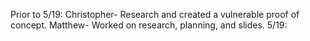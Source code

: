 Prior to 5/19:
	Christopher- Research and created a vulnerable proof of concept.
	Matthew- Worked on research, planning, and slides.
5/19:
